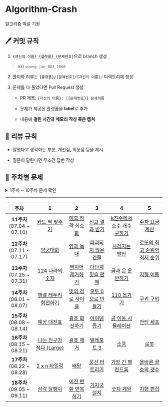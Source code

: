# Algorithm-Crash
알고리즘 박살 기원
## 🖊 커밋 규칙
1. `{자신의 이름}_{플랫폼}_{문제번호}`으로 branch 생성
> ex) `woong-jae_BOJ_1000`
2. 풀이와 리뷰는 `{플랫폼}/{문제번호}/{자신의 이름}/` 디렉토리에 생성

4. 문제를 다 풀었다면 Pull Request 생성
    - PR 제목: `{자신의 이름}: [{문제번호}] 문제이름`
    
    - 문제가 제공된 플랫폼을 **label**로 추가
    
    - 내용에 **걸린 시간과 메모리 작성 혹은 캡쳐**
## 📍 리뷰 규칙
- 잘했다고 생각하는 부분, 개선점, 의문점 등을 제시

- 질문이 달린다면 무조건 답변 작성

## 📝 주차별 문제

<details><summary>1주차 ~ 10주차 문제 확인</summary>

|주차|1|2|3|4|5|
|:---:|:---:|:---:|:---:|:---:|:---:|
|**1주차**<br> (04.11 ~ 04.17)|[크레인 인형뽑기 게임](https://programmers.co.kr/learn/courses/30/lessons/64061)|[튜플](https://programmers.co.kr/learn/courses/30/lessons/64065)||
|**2주차**<br> (04.25 ~ 05.01)|[키패드 누르기](https://programmers.co.kr/learn/courses/30/lessons/67256)|[수식 최대화](https://programmers.co.kr/learn/courses/30/lessons/67257)|[보석 쇼핑](https://programmers.co.kr/learn/courses/30/lessons/67258)|[경주로 건설](https://programmers.co.kr/learn/courses/30/lessons/67259)|[동굴 탐험](https://programmers.co.kr/learn/courses/30/lessons/67260)|
|**3주차**<br> (05.02 ~ 05.08)|[숫자 문자열과 영단어](https://programmers.co.kr/learn/courses/30/lessons/81301)|[거리두기 확인하기](https://programmers.co.kr/learn/courses/30/lessons/81302)|[표 편집](https://programmers.co.kr/learn/courses/30/lessons/81303)|[미로 탈출](https://programmers.co.kr/learn/courses/30/lessons/81304)|[시험장 나누기](https://programmers.co.kr/learn/courses/30/lessons/81305)|
|**4주차**<br> (05.09 ~ 05.15)|[불량 사용자](https://programmers.co.kr/learn/courses/30/lessons/64064)|[호텔 방 배정](https://programmers.co.kr/learn/courses/30/lessons/64063)|[징검다리 건너기](https://programmers.co.kr/learn/courses/30/lessons/64062)|[고냥이](https://www.acmicpc.net/problem/16472)|[소트](https://www.acmicpc.net/problem/1083)|
|**5주차**<br> (05.16 ~ 05.22)|[추석 트래픽](https://programmers.co.kr/learn/courses/30/lessons/17676)|[뉴스 클러스터링](https://programmers.co.kr/learn/courses/30/lessons/17677)|[셔틀버스](https://programmers.co.kr/learn/courses/30/lessons/17678)|[프렌즈4블록](https://programmers.co.kr/learn/courses/30/lessons/17679)|[캐시](https://programmers.co.kr/learn/courses/30/lessons/17680)|
|**6주차**<br> (05.23 ~ 05.29)|[방금그곡](https://programmers.co.kr/learn/courses/30/lessons/17683)|[압축](https://programmers.co.kr/learn/courses/30/lessons/17684)|[자동완성](https://programmers.co.kr/learn/courses/30/lessons/17685)|[파일명 정렬](https://programmers.co.kr/learn/courses/30/lessons/17686)|[n진수 게임](https://programmers.co.kr/learn/courses/30/lessons/17687)|
|**7주차**<br> (05.30 ~ 06.05)|[후보키](https://programmers.co.kr/learn/courses/30/lessons/42890)|[무지의 먹방 라이브](https://programmers.co.kr/learn/courses/30/lessons/42891)|[길 찾기 게임](https://programmers.co.kr/learn/courses/30/lessons/42892)|[매칭 점수](https://programmers.co.kr/learn/courses/30/lessons/42893)|[블록 게임](https://programmers.co.kr/learn/courses/30/lessons/42894)|
|**8주차**<br> (06.06 ~ 06.12)|[실패율](https://programmers.co.kr/learn/courses/30/lessons/42889)|[오픈채팅방](https://programmers.co.kr/learn/courses/30/lessons/42888)|[문자열 압축](https://programmers.co.kr/learn/courses/30/lessons/60057)|[괄호 변환](https://programmers.co.kr/learn/courses/30/lessons/60058)|[자물쇠와 열쇠](https://programmers.co.kr/learn/courses/30/lessons/60059)|
|**9주차**<br> (06.20 ~ 06.26)|[멀리 뛰기](https://programmers.co.kr/learn/courses/30/lessons/12914)|[가사 검색](https://programmers.co.kr/learn/courses/30/lessons/60060)|[기둥과 보 설치](https://programmers.co.kr/learn/courses/30/lessons/60061)|[외벽 점검](https://programmers.co.kr/learn/courses/30/lessons/60062)|[블록 이동하기](https://programmers.co.kr/learn/courses/30/lessons/60063)|
|**10주차**<br> (06.27 ~ 07.03)|[신규 아이디 추천](https://programmers.co.kr/learn/courses/30/lessons/72410)|[메뉴 리뉴얼](https://programmers.co.kr/learn/courses/30/lessons/72411)|[순위 검색](https://programmers.co.kr/learn/courses/30/lessons/72412)|[합승 택시 요금](https://programmers.co.kr/learn/courses/30/lessons/72413)|[광고 삽입](https://programmers.co.kr/learn/courses/30/lessons/72414)|

</details>

---

|주차|1|2|3|4|5|
|:---:|:---:|:---:|:---:|:---:|:---:|
|**11주차**<br> (07.04 ~ 07.10)|[카드 짝 맞추기](https://programmers.co.kr/learn/courses/30/lessons/72415)|[매출 하락 최소화](https://programmers.co.kr/learn/courses/30/lessons/72416)|[신고 결과 받기](https://programmers.co.kr/learn/courses/30/lessons/92334)|[k진수에서 소수 개수 구하기](https://programmers.co.kr/learn/courses/30/lessons/92335)|[주차 요금 계산](https://programmers.co.kr/learn/courses/30/lessons/92341)|
|**12주차**<br> (07.11 ~ 07.17)|[양궁대회](https://programmers.co.kr/learn/courses/30/lessons/92342)|[양과 늑대](https://programmers.co.kr/learn/courses/30/lessons/92343)|[파괴되지 않은 건물](https://programmers.co.kr/learn/courses/30/lessons/92344)|[사라지는 발판](https://programmers.co.kr/learn/courses/30/lessons/92345)|[로또의 최고 순위와 최저 순위](https://programmers.co.kr/learn/courses/30/lessons/77484)|
|**13주차**<br> (07.25 ~ 07.31)|[124 나라의 숫자](https://programmers.co.kr/learn/courses/30/lessons/12899)|[짝지어 제거하기](https://programmers.co.kr/learn/courses/30/lessons/12973)|[다단계 칫솔 판매](https://programmers.co.kr/learn/courses/30/lessons/77486)|[금과 은 운반하기](https://programmers.co.kr/learn/courses/30/lessons/86053)|[지형 이동](https://programmers.co.kr/learn/courses/30/lessons/62050)|
|**14주차**<br> (08.01 ~ 08.07)|[행렬 테두리 회전하기](https://programmers.co.kr/learn/courses/30/lessons/77485)|[빛의 경로 사이클](https://programmers.co.kr/learn/courses/30/lessons/86052)|[모두 0으로 만들기](https://programmers.co.kr/learn/courses/30/lessons/76503)|[110 옮기기](https://programmers.co.kr/learn/courses/30/lessons/77886)|[쿠키 구입](https://programmers.co.kr/learn/courses/30/lessons/49995)|
|**15주차**<br> (08.08 ~ 08.14)|[예상 대진표](https://programmers.co.kr/learn/courses/30/lessons/12985)|[괄호 회전하기](https://programmers.co.kr/learn/courses/30/lessons/76502)|[아이템 줍기](https://programmers.co.kr/learn/courses/30/lessons/87694)|[공 이동 시뮬레이션](https://programmers.co.kr/learn/courses/30/lessons/87391)|[안티 세포](https://programmers.co.kr/learn/courses/30/lessons/86054)|
|**16주차**<br> (08.15 ~ 08.21)|[나는 친구가 적다 (Large)](https://www.acmicpc.net/problem/16172)|[괄호 제거](https://www.acmicpc.net/problem/2800)|[텔레포트 3](https://www.acmicpc.net/problem/12908)|[소풍](https://www.acmicpc.net/problem/2026)|[로봇](https://www.acmicpc.net/problem/1726)|
|**17주차**<br> (08.22 ~ 08.28)|[2 x n 타일링](https://programmers.co.kr/learn/courses/30/lessons/12900)|[배달](https://programmers.co.kr/learn/courses/30/lessons/12978)|[풍선 터트리기](https://programmers.co.kr/learn/courses/30/lessons/68646)|[가장 긴 팰린드롬](https://programmers.co.kr/learn/courses/30/lessons/12904)|[올바른 괄호의 갯수](https://programmers.co.kr/learn/courses/30/lessons/12929)|
|**18주차**<br> (09.05 ~ 09.11)|[삼각 달팽이](https://programmers.co.kr/learn/courses/30/lessons/68645)|[이진 변환 반복하기](https://programmers.co.kr/learn/courses/30/lessons/70129)|[기지국 설치](https://programmers.co.kr/learn/courses/30/lessons/12979)|[숫자 게임](https://programmers.co.kr/learn/courses/30/lessons/12987)|[지형 편집](https://programmers.co.kr/learn/courses/30/lessons/12984)|
